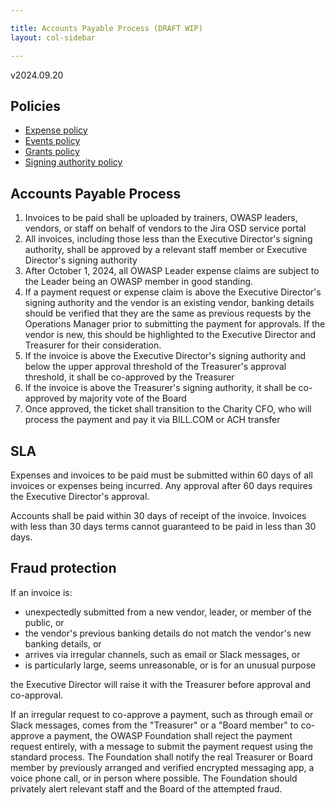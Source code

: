 ```yaml
---

title: Accounts Payable Process (DRAFT WIP)
layout: col-sidebar

---
```

v2024.09.20

## Policies

- [Expense policy](https://owasp.org/www-policy/operational/expense-reimbursement)
- [Events policy](https://owasp.org/www-policy/operational/events)
- [Grants policy](https://owasp.org/www-policy/operational/grants)
- [Signing authority policy](https://owasp.org/www-policy/operational/signatory2)

## Accounts Payable Process

1. Invoices to be paid shall be uploaded by trainers, OWASP leaders, vendors, or staff on behalf of vendors to the Jira OSD service portal
2. All invoices, including those less than the Executive Director's signing authority, shall be approved by a relevant staff member or Executive Director's signing authority
3. After October 1, 2024, all OWASP Leader expense claims are subject to the Leader being an OWASP member in good standing.
4. If a payment request or expense claim is above the Executive Director's signing authority and the vendor is an existing vendor, banking details should be verified that they are the same as previous requests by the Operations Manager prior to submitting the payment for approvals. If the vendor is new, this should be highlighted to the Executive Director and Treasurer for their consideration.
5. If the invoice is above the Executive Director's signing authority and below the upper approval threshold of the Treasurer's approval threshold, it shall be co-approved by the Treasurer
6. If the invoice is above the Treasurer's signing authority, it shall be co-approved by majority vote of the Board
7. Once approved, the ticket shall transition to the Charity CFO, who will process the payment and pay it via BILL.COM or ACH transfer

## SLA

Expenses and invoices to be paid must be submitted within 60 days of all invoices or expenses being incurred. Any approval after 60 days requires the Executive Director's approval.

Accounts shall be paid within 30 days of receipt of the invoice. Invoices with less than 30 days terms cannot guaranteed to be paid in less than 30 days.

## Fraud protection

If an invoice is:

- unexpectedly submitted from a new vendor, leader, or member of the public, or
- the vendor's previous banking details do not match the vendor's new banking details, or
- arrives via irregular channels, such as email or Slack messages, or
- is particularly large, seems unreasonable, or is for an unusual purpose

the Executive Director will raise it with the Treasurer before approval and co-approval.

If an irregular request to co-approve a payment, such as through email or Slack messages, comes from the "Treasurer" or a "Board member" to co-approve a payment, the OWASP Foundation shall reject the payment request entirely, with a message to submit the payment request using the standard process. The Foundation shall notify the real Treasurer or Board member by previously arranged and verified encrypted messaging app, a voice phone call, or in person where possible. The Foundation should privately alert relevant staff and the Board of the attempted fraud.
